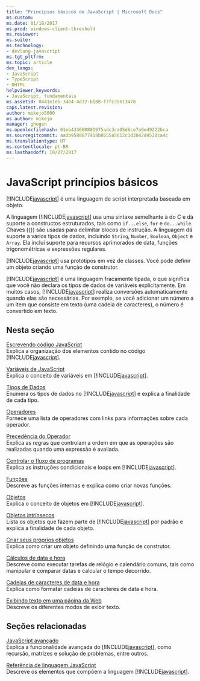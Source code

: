 ```yaml
---
title: "Princípios básicos de JavaScript | Microsoft Docs"
ms.custom: 
ms.date: 01/18/2017
ms.prod: windows-client-threshold
ms.reviewer: 
ms.suite: 
ms.technology:
- devlang-javascript
ms.tgt_pltfrm: 
ms.topic: article
dev_langs:
- JavaScript
- TypeScript
- DHTML
helpviewer_keywords:
- JavaScript, fundamentals
ms.assetid: 0441e1e5-34e4-4d32-b188-f7fc35613478
caps.latest.revision: 
author: mikejo5000
ms.author: mikejo
manager: ghogen
ms.openlocfilehash: 01eb433680881975adc3ca05d6ce7a9ed9222bca
ms.sourcegitcommit: aadb9588877418b8b55a5612c1d3842d4520ca4c
ms.translationtype: HT
ms.contentlocale: pt-BR
ms.lasthandoff: 10/27/2017
---
```

# <a name="javascript-fundamentals"></a>JavaScript princípios básicos
[!INCLUDE[javascript](../javascript/includes/javascript-md.md)] é uma linguagem de script interpretada baseada em objeto.  
  
 A linguagem [!INCLUDE[javascript](../javascript/includes/javascript-md.md)] usa uma sintaxe semelhante à do C e dá suporte a constructos estruturados, tais como `if...else`, `for` e `do...while`. Chaves ({}) são usadas para delimitar blocos de instrução. A linguagem dá suporte a vários tipos de dados, incluindo `String`, `Number`, `Boolean`, `Object` e `Array`. Ela inclui suporte para recursos aprimorados de data, funções trigonométricas e expressões regulares.  
  
 [!INCLUDE[javascript](../javascript/includes/javascript-md.md)] usa protótipos em vez de classes. Você pode definir um objeto criando uma função de construtor.  
  
 [!INCLUDE[javascript](../javascript/includes/javascript-md.md)] é uma linguagem fracamente tipada, o que significa que você não declara os tipos de dados de variáveis explicitamente. Em muitos casos, [!INCLUDE[javascript](../javascript/includes/javascript-md.md)] realiza conversões automaticamente quando elas são necessárias. Por exemplo, se você adicionar um número a um item que consiste em texto (uma cadeia de caracteres), o número é convertido em texto.  
  
## <a name="in-this-section"></a>Nesta seção  
 [Escrevendo código JavaScript](../javascript/writing-javascript-code.md)  
 Explica a organização dos elementos contido no código [!INCLUDE[javascript](../javascript/includes/javascript-md.md)].  
  
 [Variáveis de JavaScript](../javascript/variables-javascript.md)  
 Explica o conceito de variáveis em [!INCLUDE[javascript](../javascript/includes/javascript-md.md)].  
  
 [Tipos de Dados](../javascript/data-types-javascript.md)  
 Enumera os tipos de dados no [!INCLUDE[javascript](../javascript/includes/javascript-md.md)] e explica a finalidade de cada tipo.  
  
 [Operadores](../javascript/operators-javascript.md)  
 Fornece uma lista de operadores com links para informações sobre cada operador.  
  
 [Precedência do Operador](../javascript/operator-subtractprecedence-javascript.md)  
 Explica as regras que controlam a ordem em que as operações são realizadas quando uma expressão é avaliada.  
  
 [Controlar o fluxo de programas](../javascript/controlling-program-flow-javascript.md)  
 Explica as instruções condicionais e loops em [!INCLUDE[javascript](../javascript/includes/javascript-md.md)].  
  
 [Funções](../javascript/functions-javascript.md)  
 Descreve as funções internas e explica como criar novas funções.  
  
 [Objetos](../javascript/objects-and-arrays-javascript.md)  
 Explica o conceito de objetos em [!INCLUDE[javascript](../javascript/includes/javascript-md.md)].  
  
 [Objetos intrínsecos](../javascript/intrinsic-objects-javascript.md)  
 Lista os objetos que fazem parte de [!INCLUDE[javascript](../javascript/includes/javascript-md.md)] por padrão e explica a finalidade de cada objeto.  
  
 [Criar seus próprios objetos](../javascript/creating-objects-javascript.md)  
 Explica como criar um objeto definindo uma função de construtor.  
  
 [Cálculos de data e hora](../javascript/calculating-dates-and-times-javascript.md)  
 Descreve como executar tarefas de relógio e calendário comuns, tais como manipular e comparar datas e calcular o tempo decorrido.  
  
 [Cadeias de caracteres de data e hora](../javascript/date-and-time-strings-javascript.md)  
 Explica como formatar cadeias de caracteres de data e hora.  
  
 [Exibindo texto em uma página da Web](../javascript/displaying-text-in-a-webpage-javascript.md)  
 Descreve os diferentes modos de exibir texto.  
  
## <a name="related-sections"></a>Seções relacionadas  
 [JavaScript avançado](../javascript/advanced/advanced-javascript.md)  
 Explica a funcionalidade avançada do [!INCLUDE[javascript](../javascript/includes/javascript-md.md)], como recursão, matrizes e solução de problemas, entre outros.  
  
 [Referência de linguagem JavaScript](../javascript/reference/javascript-reference.md)  
 Descreve os elementos que compõem a linguagem [!INCLUDE[javascript](../javascript/includes/javascript-md.md)].